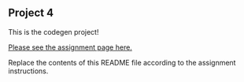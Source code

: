 ## Project 4

This is the codegen project!

[Please see the assignment page here.](https://jarrettbillingsley.github.io/teaching/classes/cs1622/projects/proj4.html)

Replace the contents of this README file according to the assignment instructions.